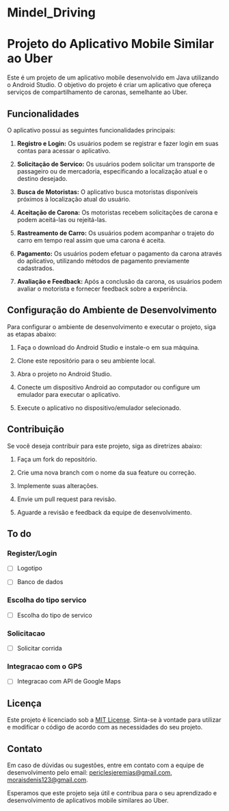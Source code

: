 # Mindel_Driving

# Projeto do Aplicativo Mobile Similar ao Uber

Este é um projeto de um aplicativo mobile desenvolvido em Java utilizando o Android Studio. O objetivo do projeto é criar um aplicativo que ofereça serviços de compartilhamento de caronas, semelhante ao Uber.

## Funcionalidades

O aplicativo possui as seguintes funcionalidades principais:

1. **Registro e Login:** Os usuários podem se registrar e fazer login em suas contas para acessar o aplicativo.

2. **Solicitação de Servico:** Os usuários podem solicitar um transporte de passageiro ou de mercadoria, especificando a localização atual e o destino desejado.

3. **Busca de Motoristas:** O aplicativo busca motoristas disponíveis próximos à localização atual do usuário.

4. **Aceitação de Carona:** Os motoristas recebem solicitações de carona e podem aceitá-las ou rejeitá-las.

5. **Rastreamento de Carro:** Os usuários podem acompanhar o trajeto do carro em tempo real assim que uma carona é aceita.

6. **Pagamento:** Os usuários podem efetuar o pagamento da carona através do aplicativo, utilizando métodos de pagamento previamente cadastrados.

7. **Avaliação e Feedback:** Após a conclusão da carona, os usuários podem avaliar o motorista e fornecer feedback sobre a experiência.

## Configuração do Ambiente de Desenvolvimento

Para configurar o ambiente de desenvolvimento e executar o projeto, siga as etapas abaixo:

1. Faça o download do Android Studio e instale-o em sua máquina.

2. Clone este repositório para o seu ambiente local.

3. Abra o projeto no Android Studio.

4. Conecte um dispositivo Android ao computador ou configure um emulador para executar o aplicativo.

5. Execute o aplicativo no dispositivo/emulador selecionado.

## Contribuição

Se você deseja contribuir para este projeto, siga as diretrizes abaixo:

1. Faça um fork do repositório.

2. Crie uma nova branch com o nome da sua feature ou correção.

3. Implemente suas alterações.

4. Envie um pull request para revisão.

5. Aguarde a revisão e feedback da equipe de desenvolvimento.
## To do

### Register/Login

- [ ] Logotipo

- [ ] Banco de dados

### Escolha do tipo servico

- [ ] Escolha do tipo de servico

### Solicitacao

- [ ] Solicitar corrida

### Integracao com o GPS

- [ ] Integracao com API de Google Maps
## Licença

Este projeto é licenciado sob a [MIT License](LICENSE). Sinta-se à vontade para utilizar e modificar o código de acordo com as necessidades do seu projeto.

## Contato

Em caso de dúvidas ou sugestões, entre em contato com a equipe de desenvolvimento pelo email: periclesjeremias@gmail.com, moraisdenis123@gmail.com.

Esperamos que este projeto seja útil e contribua para o seu aprendizado e desenvolvimento de aplicativos mobile similares ao Uber.
